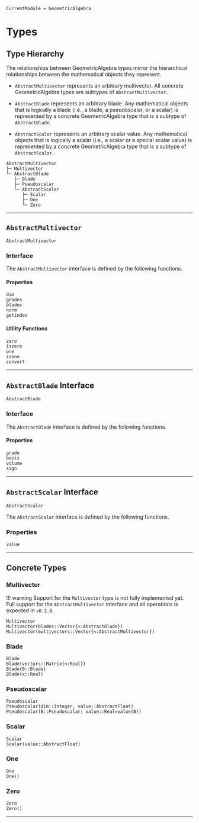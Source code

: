 ```@meta
CurrentModule = GeometricAlgebra
```

# Types

## Type Hierarchy

The relationships between GeometricAlgebra types mirror the hierarchical relationships
between the mathematical objects they represent.

* `AbstractMultivector` represents an arbitrary multivector. All concrete GeometricAlgebra
  types are subtypes of `AbstractMultivector`.

* `AbstractBlade` represents an arbitrary blade. Any mathematical objects that is logically
  a blade (i.e., a blade, a pseudoscalar, or a scalar) is represented by a concrete
  GeometricAlgebra type that is a subtype of `AbstractBlade`.

* `AbstractScalar` represents an arbitrary scalar value. Any mathematical objects that is
  logically a scalar (i.e., a scalar or a special scalar value) is represented by a
  concrete GeometricAlgebra type that is a subtype of `AbstractScalar`.

```
AbstractMultivector
├─ Multivector
└─ AbstractBlade
   ├─ Blade
   ├─ Pseudoscalar
   └─ AbstractScalar
      ├─ Scalar
      ├─ One
      └─ Zero
```

-------------------------------------------------------------------------------------------
## `AbstractMultivector`

```@docs
AbstractMultivector
```

### Interface

The `AbstractMultivector` interface is defined by the following functions.

#### Properties

```@docs
dim
grades
blades
norm
getindex
```

#### Utility Functions

```@docs
zero
iszero
one
isone
convert
```

-------------------------------------------------------------------------------------------
## `AbstractBlade` Interface

```@docs
AbstractBlade
```

### Interface

The `AbstractBlade` interface is defined by the following functions.

#### Properties 

```@docs
grade
basis
volume
sign
```

-------------------------------------------------------------------------------------------
## `AbstractScalar` Interface

```@docs
AbstractScalar
```

The `AbstractScalar` interface is defined by the following functions.

### Properties

```@docs
value
```

-------------------------------------------------------------------------------------------
## Concrete Types

### Multivector

!!! warning
    Support for the `Multivector` type is not fully implemented yet. Full support for
    the `AbstractMultivector` interface and all operations is expected in `v0.2.0`.

```@docs
Multivector
Multivector(blades::Vector{<:AbstractBlade})
Multivector(multivectors::Vector{<:AbstractMultivector})
```

### Blade

```@docs
Blade
Blade(vectors::Matrix{<:Real})
Blade(B::Blade)
Blade(x::Real)
```

### Pseudoscalar

```@docs
Pseudoscalar
Pseudoscalar(dim::Integer, value::AbstractFloat)
Pseudoscalar(B::Pseudoscalar; value::Real=value(B))
```

### Scalar

```@docs
Scalar
Scalar(value::AbstractFloat)

```

### One

```@docs
One
One()
```

### Zero

```@docs
Zero
Zero()
```

-------------------------------------------------------------------------------------------
